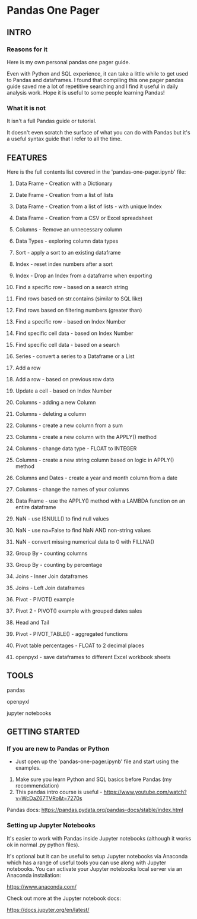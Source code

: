 # Pandas One Pager

## INTRO

### Reasons for it

Here is my own personal pandas one pager guide.

Even with Python and SQL experience, it can take a little while to get used to Pandas and dataframes.  I found that compiling this one pager pandas guide saved me a lot of repetitive searching and I find it useful in daily analysis work. Hope it is useful to some people learning Pandas!

### What it is not

It isn't a full Pandas guide or tutorial.

It doesn't even scratch the surface of what you can do with Pandas but it's a useful syntax guide that I refer to all the time.

## FEATURES
Here is the full contents list covered in the 'pandas-one-pager.ipynb' file:

1. Data Frame - Creation with a Dictionary

2. Date Frame - Creation from a list of lists

3. Data Frame - Creation from a list of lists - with unique Index

4. Data Frame - Creation from a CSV or Excel spreadsheet

5. Columns - Remove an unnecessary column

6. Data Types - exploring column data types

7. Sort - apply a sort to an existing dataframe

8. Index - reset index numbers after a sort

9. Index - Drop an Index from a dataframe when exporting

10. Find a specific row - based on a search string

11. Find rows based on str.contains (similar to SQL like)

12. Find rows based on filtering numbers (greater than)

13. Find a specific row - based on Index Number

14. Find specific cell data - based on Index Number

15. Find specific cell data - based on a search

16. Series - convert a series to a Dataframe or a List

17. Add a row

18. Add a row - based on previous row data

19. Update a cell - based on Index Number

20. Columns - adding a new Column

21. Columns - deleting a column

22. Columns - create a new column from a sum

23. Columns - create a new column with the APPLY() method

24. Columns - change data type - FLOAT to INTEGER

25. Columns - create a new string column based on logic in APPLY() method

26. Columns and Dates - create a year and month column from a date

27. Columns - change the names of your columns

28. Data Frame - use the APPLY() method with a LAMBDA function on an entire dataframe

29. NaN - use ISNULL() to find null values

30. NaN - use na=False to find NaN AND non-string values

31. NaN - convert missing numerical data to 0 with FILLNA()

32. Group By - counting columns

33. Group By - counting by percentage

34. Joins - Inner Join dataframes

35. Joins - Left Join  dataframes

36. Pivot - PIVOT() example

37. Pivot 2 - PIVOT() example with grouped dates sales

38. Head and Tail

39. Pivot - PIVOT_TABLE() - aggregated functions

40. Pivot table percentages - FLOAT to 2 decimal places

41. openpyxl - save dataframes to different Excel workbook sheets

## TOOLS

pandas

openpyxl

jupyter notebooks

## GETTING STARTED

### If you are new to Pandas or Python

- Just open up the 'pandas-one-pager.ipynb' file and start using the examples.

1. Make sure you learn Python and SQL basics before Pandas (my recommendation)
2. This pandas intro course is useful - https://www.youtube.com/watch?v=WcDaZ67TVRo&t=7270s

Pandas docs:
https://pandas.pydata.org/pandas-docs/stable/index.html

### Setting up Jupyter Notebooks

It's easier to work with Pandas inside Jupyter notebooks (although it works ok in normal .py python files). 

It's optional but it can be useful to setup Jupyter notebooks via Anaconda which has a range of useful tools you can use along with Jupyter notebooks.  You can activate your Jupyter notebooks local server via an Anaconda installation:

https://www.anaconda.com/

Check out more at the Jupyter notebook docs:

https://docs.jupyter.org/en/latest/ 
